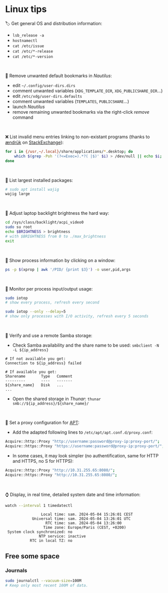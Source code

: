 # Linux tips

:label: Get general OS and distribution information:
- `lsb_release -a`
- `hostnamectl`
- `cat /etc/issue`
- `cat /etc/*-release`
- `cat /etc/*-version`

&nbsp;

:bookmark: Remove unwanted default bookmarks in _Nautilus_:
- edit `~/.config/user-dirs.dirs`
- comment unwanted variables (`XDG_TEMPLATE_DIR`, `XDG_PUBLICSHARE_DIR`...)
- edit `/etc/xdg/user-dirs.defaults`
- comment unwanted variables (`TEMPLATES`, `PUBLICSHARE`...)
- launch _Nautilus_
- remove remaining unwanted bookmarks via the right-click _remove_ command

&nbsp;

:x: List invalid menu entries linking to non-existant programs (thanks to [ændrük](https://askubuntu.com/users/1859/ændrük) on [StackExchange](https://askubuntu.com/questions/40884/how-can-i-remove-orphaned-start-menu-entries)): 
```bash
for i in {/usr,~/.local}/share/applications/*.desktop; do
    which $(grep -Poh '(?<=Exec=).*?( |$)' $i) > /dev/null || echo $i;
done
```

&nbsp;

:whale: List largest installed packages:
```bash
# sudo apt install wajig
wajig large
```
&nbsp;

:high_brightness: Adjust laptop backlight brightness the hard way:
```bash
cd /sys/class/backlight/acpi_video0
sudo su root
echo $BRIGHTNESS > brightness
# with $BRIGHTNESS from 0 to ./max_brightness
exit
```

&nbsp;

:lizard: Show process information by clicking on a window:
```bash
ps -p $(xprop | awk '/PID/ {print $3}') -o user,pid,args
```

&nbsp;

:minidisc: Monitor per process input/output usage:
```bash
sudo iotop
# show every process, refresh every second

sudo iotop --only --delay=5
# show only processes with I/O activity, refresh every 5 seconds
```

&nbsp;

:tropical_drink: Verify and use a remote Samba storage:
- Check Samba availability and the share name to be used: `smbclient -N -L ${ip_address}`
```
# If not available you get:
Connection to ${ip_address} failed
```
```
# If available you get:
Sharename       Type   Comment
---------       ----   -------
${share_name}   Disk   ...
...
```
- Open the shared storage in _Thunar_: `thunar smb://${ip_address}/${share_name}/`

&nbsp;

:ping_pong: Set a proxy configuration for [APT](https://en.wikipedia.org/wiki/APT_%28software%29):
- Add the adapted following lines to `/etc/apt/apt.conf.d/proxy.conf`:
```sh
Acquire::http::Proxy "http://username:password@proxy-ip:proxy-port/";
Acquire::https::Proxy "https://username:password@proxy-ip:proxy-port/";
```
- In some cases, it may look simpler (no authentification, same for HTTP and HTTPS, no S for HTTPS):
```sh
Acquire::http::Proxy "http://10.31.255.65:8080/";
Acquire::https::Proxy "http://10.31.255.65:8080/";
```

&nbsp;

:watch: Display, in real time, detailed system date and time information:
```sh
watch --interval 1 timedatectl
```
```
                Local time: sam. 2024-05-04 15:26:01 CEST
            Universal time: sam. 2024-05-04 13:26:01 UTC
                  RTC time: sam. 2024-05-04 13:26:00
                 Time zone: Europe/Paris (CEST, +0200)
 System clock synchronized: no
               NTP service: inactive
           RTC in local TZ: no
```

## Free some space

### Journals

```sh
sudo journalctl --vacuum-size=100M
# Keep only most recent 100M of data.
```
